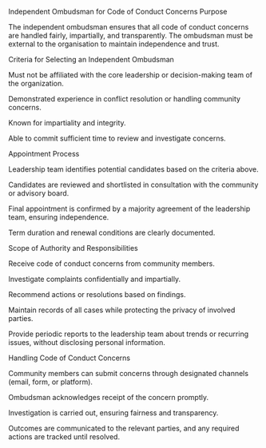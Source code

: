Independent Ombudsman for Code of Conduct Concerns
Purpose

The independent ombudsman ensures that all code of conduct concerns are handled fairly, impartially, and transparently. The ombudsman must be external to the organisation to maintain independence and trust.

Criteria for Selecting an Independent Ombudsman

Must not be affiliated with the core leadership or decision-making team of the organization.

Demonstrated experience in conflict resolution or handling community concerns.

Known for impartiality and integrity.

Able to commit sufficient time to review and investigate concerns.

Appointment Process

Leadership team identifies potential candidates based on the criteria above.

Candidates are reviewed and shortlisted in consultation with the community or advisory board.

Final appointment is confirmed by a majority agreement of the leadership team, ensuring independence.

Term duration and renewal conditions are clearly documented.

Scope of Authority and Responsibilities

Receive code of conduct concerns from community members.

Investigate complaints confidentially and impartially.

Recommend actions or resolutions based on findings.

Maintain records of all cases while protecting the privacy of involved parties.

Provide periodic reports to the leadership team about trends or recurring issues, without disclosing personal information.

Handling Code of Conduct Concerns

Community members can submit concerns through designated channels (email, form, or platform).

Ombudsman acknowledges receipt of the concern promptly.

Investigation is carried out, ensuring fairness and transparency.

Outcomes are communicated to the relevant parties, and any required actions are tracked until resolved.
